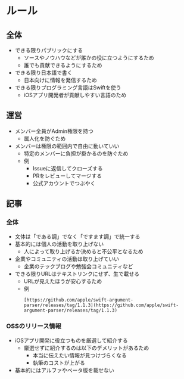 # ルール

## 全体

- できる限りパブリックにする
  - ソースやノウハウなどが誰かの役に立つようにするため
  - 誰でも貢献できるようにするため
- できる限り日本語で書く
  - 日本向けに情報を発信するため
- できる限りプログラミング言語はSwiftを使う
  - iOSアプリ開発者が貢献しやすい言語のため

## 運営

- メンバー全員がAdmin権限を持つ
  - 属人化を防ぐため
- メンバーは権限の範囲内で自由に動いていい
  - 特定のメンバーに負担が掛かるのを防ぐため
  - 例
    - Issueに返信してクローズする
    - PRをレビューしてマージする
    - 公式アカウントでつぶやく

## 記事

### 全体

- 文体は「である調」でなく「ですます調」で統一する
- 基本的には個人の活動を取り上げない
  - 人によって取り上げるか決めると不公平となるため
- 企業やコミュニティの活動は取り上げていい
  - 企業のテックブログや勉強会コミュニティなど
- できる限りURLはテキストリンクにせず、生で載せる
  - URLが見えたほうが安心するため
  - 例  
    ```
    [https://github.com/apple/swift-argument-parser/releases/tag/1.1.3](https://github.com/apple/swift-argument-parser/releases/tag/1.1.3)
    ```

### OSSのリリース情報

- iOSアプリ開発に役立つものを厳選して紹介する
  - 厳選せずに紹介するのは以下のデメリットがあるため
    - 本当に伝えたい情報が見つけづらくなる
    - 執筆のコストが上がる
- 基本的にはアルファやベータ版を載せない
